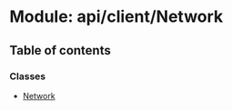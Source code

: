 # Module: api/client/Network

## Table of contents

### Classes

- [Network](../wiki/api.client.Network.Network)
